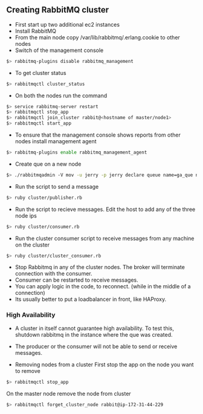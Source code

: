 ## Creating RabbitMQ cluster

* First start up two additional ec2 instances
* Install RabbitMQ
* From the main node copy /var/lib/rabbitmq/.erlang.cookie to other nodes
* Switch of the management console
```sh
$> rabbitmq-plugins disable rabbitmq_management
```
* To get cluster status
```sh
$> rabbitmqctl cluster_status
```
* On both the nodes run the command
```sh
$> service rabbitmq-server restart
$> rabbitmqctl stop_app
$> rabbitmqctl join_cluster rabbit@<hostname of master/node1>
$> rabbitmqctl start_app
```
* To ensure that the management console shows reports from other nodes install management agent
```sh
$> rabbitmq-plugins enable rabbitmq_management_agent
```

* Create que on a new node
```sh
$> ./rabbitmqadmin -V mov -u jerry -p jerry declare queue name=ga_que node=rabbit@ip-172-31-42-228
```

* Run the script to send a message
```sh
$> ruby cluster/publisher.rb
```

* Run the script to recieve messages. Edit the host to add any of the three node ips
```sh
$> ruby cluster/consumer.rb
```

* Run the cluster consumer script to receive messages from any machine on the cluster
```sh
$> ruby cluster/cluster_consumer.rb
```

* Stop Rabbitmq in any of the cluster nodes. The broker will terminate connection with the consumer.
* Consumer can be restarted to receive messages.
* You can apply logic in the code, to reconnect. (while in the middle of a connection)
* Its usually better to put a loadbalancer in front, like HAProxy.

### High Availability
* A cluster in itself cannot guarantee high availability. To test this, shutdown rabbitmq in the instance where the que was created.
* The producer or the consumer will not be able to send or receive messages. 



* Removing nodes from a cluster
First stop the app on the node you want to remove
```sh
$> rabbitmqctl stop_app
```

On the master node remove the node from cluster
```sh
$> rabbitmqctl forget_cluster_node rabbit@ip-172-31-44-229
```
